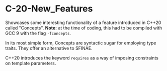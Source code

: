 # C-20-New_Features
Showcases some interesting functionality of a feature introduced in C++20 called "Concepts". **Note:** at the time of coding, this had to be compiled with GCC 9 with the flag `-fconcepts`.

In its most simple form, Concepts are syntactic sugar for employing type traits. They offer an alternative to SFINAE.

C++20 introduces the keyword `requires` as a way of imposing constraints on template parameters.
